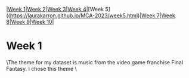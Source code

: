 
|[Week 1](https://laurakarron.github.io/MCA-2023)|[Week 2](https://laurakarron.github.io/MCA-2023/week2.html)|[Week 3](https://laurakarron.github.io/MCA-2023/verovio.html)|[Week 4](https://laurakarron.github.io/MCA-2023/week4.html)|[Week 5]((https://laurakarron.github.io/MCA-2023/week5.html)|[Week 7](https://github.com/)|[Week 8](https://laurakarron.github.io/MCA-2023/week8.html)|[Week 9](https://github.com/)|[Week 10](https://github.com/)|

# Week 1
\The theme for my dataset is music from the video game franchise Final Fantasy. I chose this theme \

